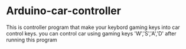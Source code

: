 # Arduino-car-controller
This is controller program that make your keybord gaming keys into car control keys.
you can control car using gaming keys 'W','S','A','D' after running this program
